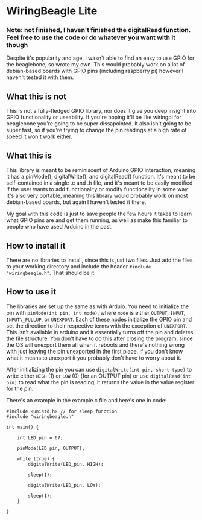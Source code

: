# WiringBeagle Lite
### Note: not finished, I haven't finished the digitalRead function. Feel free to use the code or do whatever you want with it though

Despite it's popularity and age, I wasn't able to find an easy to use GPIO for the beaglebone, so wrote my own. This would probably work on a lot of debian-based boards with GPIO pins (including raspberry pi) however I haven't tested it with them.

## What this is not

This is not a fully-fledged GPIO library, nor does it give you deep insight into GPIO functionality or useability. If you're hoping it'll be like wiringpi for beaglebone you're going to be super dissapointed. It also isn't going to be super fast, so if you're trying to change the pin readings at a high rate of speed it won't work either.

## What this is

This library is meant to be reminiscent of Arduino GPIO interaction, meaning it has a pinMode(), digitalWrite(), and digitalRead() function. It's meant to be self-contained in a single .c and .h file, and it's meant to be easily modified if the user wants to add functionality or modify functionality in some way. It's also very portable, meaning this library would probably work on most debian-based boards, but again I haven't tested it there. 

My goal with this code is just to save people the few hours it takes to learn what GPIO pins are and get them running, as well as make this familiar to people who have used Arduino in the past.

## How to install it

There are no libraries to install, since this is just two files. Just add the files to your working directory and include the header `#include "wiringbeagle.h"`. That should be it. 

## How to use it 

The libraries are set up the same as with Arduio. You need to initialize the pin with `pinMode(int pin, int mode)`, where `mode` is either `OUTPUT`, `INPUT`, `INPUT\_PULLUP`, or `UNEXPORT`. Each of these nodes initialize the GPIO pin and set the direction to their respective terms with the exception of `UNEXPORT`. This isn't available in arduino and it essentially turns off the pin and deletes the file structure. You don't have to do this after closing the program, since the OS will unexport them all when it reboots and there's nothing wrong with just leaving the pin unexported in the first place. If you don't know what it means to unexport it you probably don't have to worry about it.

After initializing the pin you can use `digitalWrite(int pin, short type)` to write either `HIGH` (1) or `LOW` (0) (for an OUTPUT pin) or use `digitalRead(int pin)` to read what the pin is reading, it returns the value in the value register for the pin.

There's an example in the example.c file and here's one in code:

```
#include <unistd.h> // for sleep function
#include "wiringbeagle.h"

int main() {

	int LED_pin = 67;

	pinMode(LED_pin, OUTPUT);

	while (true) {
		digitalWrite(LED_pin, HIGH);

		sleep(1);

		digitalWrite(LED_pin, LOW);
		
		sleep(1);
	}

}

```

